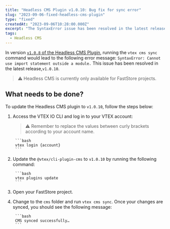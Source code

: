 ```yaml
---
title: "Headless CMS Plugin v1.0.10: Bug fix for sync error"
slug: "2023-09-06-fixed-headless-cms-plugin"
type: "fixed"
createdAt: "2023-09-06T10:28:00.000Z"
excerpt: "The SyntaxError issue has been resolved in the latest release,`v1.0.10`"
tags:
  - Headless CMS
---
```


In version [`v1.0.8` of the Headless CMS Plugin](https://developers.vtex.com/updates/release-notes/2023-07-31-improved-headless-cms-plugin), running the `vtex cms sync` command would lead to the following error message: `SyntaxError: Cannot use import statement outside a module.` This issue has been resolved in the latest release,`v1.0.10`.

> ⚠️ Headless CMS is currently only available for FastStore projects.

## What needs to be done?

To update the Headless CMS plugin to `v1.0.10`, follow the steps below:

1. Access the VTEX IO CLI and log in to your VTEX account:

    > ⚠️  Remember to replace the values between curly brackets according to your account name.

        ```bash
        vtex login {account}
        ```

2. Update the `@vtex/cli-plugin-cms` to `v1.0.10` by running the following command:

        ```bash
        vtex plugins update
        ```

3. Open your FastStore project.
4. Change to the `cms` folder and run `vtex cms sync`. Once your changes are synced, you should see the following message:

        ```bash
        CMS synced successfully…
        ```
